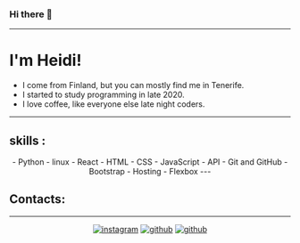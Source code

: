 ### Hi there 👋

---
# I'm Heidi! 

- I come from Finland, but you can mostly find me in Tenerife.
- I started to study programming in late 2020.
- I love coffee, like everyone else late night coders.



---

## skills :

<p align="center">
-  Python
-  linux
- React
-  HTML
- CSS
- JavaScript
-  API
- Git and GitHub
- Bootstrap
- Hosting
- Flexbox
---
</p>

## Contacts:
---
<p align="center">
<a href="https://www.instagram.com/mycodingpara.docs/"><img src="https://img.shields.io/badge/Instagram-E4405F?style=for-the-badge&logo=instagram&logoColor=white" alt="instagram"></a>
<a href="https://github.com/Heudiini"><img src="https://img.shields.io/badge/GitHub-100000?style=for-the-badge&logo=github&logoColor=white" alt="github"></a>
<a href="https://www.linkedin.com/in/HeidiMorsky"><img src="https://img.shields.io/badge/LinkedIn-0077B5?style=for-the-badge&logo=linkedin&logoColor=white" alt="github"></a>
</p>
